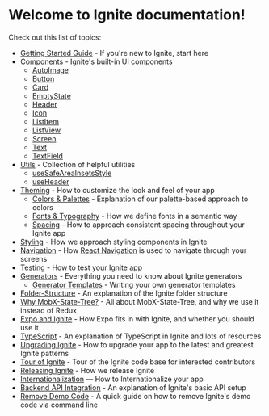 # Welcome to Ignite documentation!

Check out this list of topics:

- [Getting Started Guide](./Guide.md) - If you're new to Ignite, start here
- [Components](./Components.md) - Ignite's built-in UI components
  - [AutoImage](./Components-AutoImage.md)
  - [Button](./Components-Button.md)
  - [Card](./Components-Card.md)
  - [EmptyState](./Components-EmptyState.md)
  - [Header](./Components-Header.md)
  - [Icon](./Components-Icon.md)
  - [ListItem](./Components-ListItem.md)
  - [ListView](./Components-ListView.md)
  - [Screen](./Components-Screen.md)
  - [Text](./Components-Text.md)
  - [TextField](./Components-TextField.md)
- [Utils](./Utils.md) - Collection of helpful utilities
  - [useSafeAreaInsetsStyle](./Utils-useSafeAreaInsetsStyle.md)
  - [useHeader](./Utils-useHeader.md)
- [Theming](./Theming.md) - How to customize the look and feel of your app
  - [Colors & Palettes](./Theming-Colors-And-Palettes.md) - Explanation of our palette-based approach to colors
  - [Fonts & Typography](./Theming-Fonts-And-Typography.md) - How we define fonts in a semantic way
  - [Spacing](./Theming-Spacing.md) - How to approach consistent spacing throughout your Ignite app
- [Styling](./Styling.md) - How we approach styling components in Ignite
- [Navigation](./Navigation.md) - How [React Navigation](https://reactnavigation.org/docs/getting-started/) is used to navigate through your screens
- [Testing](./Testing.md) - How to test your Ignite app
- [Generators](./Generators.md) - Everything you need to know about Ignite generators
  - [Generator Templates](./Generator-Templates.md) - Writing your own generator templates
- [Folder-Structure](./Folder-Structure.md) - An explanation of the Ignite folder structure
- [Why MobX-State-Tree?](./MobX-State-Tree.md) - All about MobX-State-Tree, and why we use it instead of Redux
- [Expo and Ignite](./Expo-and-Ignite.md) - How Expo fits in with Ignite, and whether you should use it
- [TypeScript](./TypeScript.md) - An explanation of TypeScript in Ignite and lots of resources
- [Upgrading Ignite](./Upgrading-Ignite.md) - How to upgrade your app to the latest and greatest Ignite patterns
- [Tour of Ignite](./Tour-of-Ignite.md) - Tour of the Ignite code base for interested contributors
- [Releasing Ignite](./Releasing-Ignite.md) - How we release Ignite
- [Internationalization](./Internationalization.md) — How to Internationalize your app
- [Backend API Integration](./Backend-API-Integration.md) - An explanation of Ignite's basic API setup
- [Remove Demo Code](./Remove-Demo-Code.md) - A quick guide on how to remove Ignite's demo code via command line
